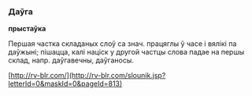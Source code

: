 ### Даўга
**прыстаўка**

Першая частка складаных слоў са знач. працяглы ў часе і вялікі па даўжыні; пішацца, калі націск у другой частцы слова падае на першы склад, напр. даўгавечны, даўганосы.

<a rel="author">[http://rv-blr.com/](http://rv-blr.com/slounik.jsp?letterId=0&maskId=0&pageId=813)</a>
